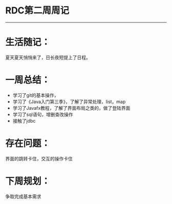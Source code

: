 ﻿# RDC第二周周记

---
# 生活随记：
夏天夏天悄悄来了，日长夜短提上了日程。

# 一周总结：
 * 学习了git的基本操作，
 * 学习了《Java入门第三季》，了解了异常处理，list，map
 * 学习了Javafx教程，了解了界面布局之类的，做了登陆界面
 * 学习了sql语句，增删查改操作
 * 接触了jdbc

# 存在问题：
界面的跳转卡住，交互的操作卡住

# 下周规划：
争取完成基本需求





